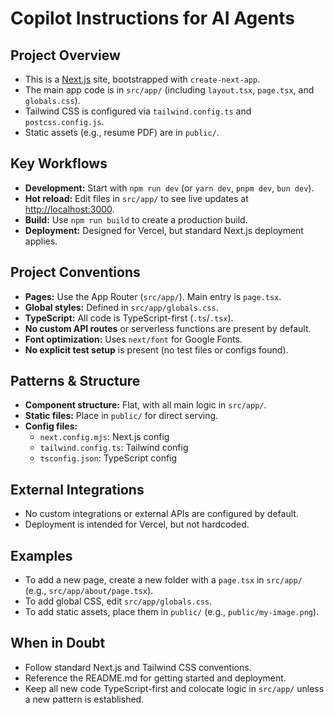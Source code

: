 # Copilot Instructions for AI Agents

## Project Overview
- This is a [Next.js](https://nextjs.org/) site, bootstrapped with `create-next-app`.
- The main app code is in `src/app/` (including `layout.tsx`, `page.tsx`, and `globals.css`).
- Tailwind CSS is configured via `tailwind.config.ts` and `postcss.config.js`.
- Static assets (e.g., resume PDF) are in `public/`.

## Key Workflows
- **Development:** Start with `npm run dev` (or `yarn dev`, `pnpm dev`, `bun dev`).
- **Hot reload:** Edit files in `src/app/` to see live updates at [http://localhost:3000](http://localhost:3000).
- **Build:** Use `npm run build` to create a production build.
- **Deployment:** Designed for Vercel, but standard Next.js deployment applies.

## Project Conventions
- **Pages:** Use the App Router (`src/app/`). Main entry is `page.tsx`.
- **Global styles:** Defined in `src/app/globals.css`.
- **TypeScript:** All code is TypeScript-first (`.ts`/`.tsx`).
- **No custom API routes** or serverless functions are present by default.
- **Font optimization:** Uses `next/font` for Google Fonts.
- **No explicit test setup** is present (no test files or configs found).

## Patterns & Structure
- **Component structure:** Flat, with all main logic in `src/app/`.
- **Static files:** Place in `public/` for direct serving.
- **Config files:**
  - `next.config.mjs`: Next.js config
  - `tailwind.config.ts`: Tailwind config
  - `tsconfig.json`: TypeScript config

## External Integrations
- No custom integrations or external APIs are configured by default.
- Deployment is intended for Vercel, but not hardcoded.

## Examples
- To add a new page, create a new folder with a `page.tsx` in `src/app/` (e.g., `src/app/about/page.tsx`).
- To add global CSS, edit `src/app/globals.css`.
- To add static assets, place them in `public/` (e.g., `public/my-image.png`).

## When in Doubt
- Follow standard Next.js and Tailwind CSS conventions.
- Reference the README.md for getting started and deployment.
- Keep all new code TypeScript-first and colocate logic in `src/app/` unless a new pattern is established.
